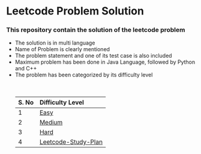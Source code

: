 <h1> Leetcode Problem Solution</h1>
<h3> This repository contain the solution of the leetcode problem</h3>
<ul>
<li> The solution is in multi language </li>
<li> Name of Problem is clearly mentioned </li>
<li> The problem statement and one of its test case is also included </li>
<li> Maximum problem has been done in Java Language, followed by Python and C++ </li>
<li> The problem has been categorized by its difficulty level </li><br><br>

|S. No| Difficulty Level |
| :---| :----------------|
|1| [Easy](https://github.com/sudoshivesh/leetcode-problem-solution/tree/sudo/easy) |
|2| [Medium](https://github.com/sudoshivesh/leetcode-problem-solution/tree/sudo/medium) |
|3| [Hard](https://github.com/sudoshivesh/leetcode-problem-solution/tree/sudo/hard) |
|4| [Leetcode-Study-Plan](https://github.com/sudoshivesh/leetcode-problem-solution/tree/sudo/leetcode-study-plan)|

